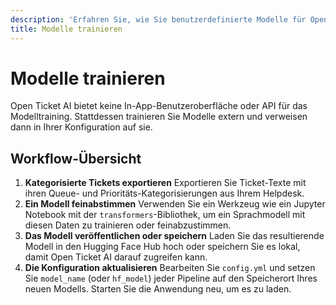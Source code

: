 ```yaml
---
description: 'Erfahren Sie, wie Sie benutzerdefinierte Modelle für Open Ticket AI trainieren und feinabstimmen. Diese Anleitung beschreibt den externen Arbeitsablauf: Daten exportieren, ein Modell trainieren und Ihre Konfiguration aktualisieren.'
title: Modelle trainieren
---
```

# Modelle trainieren

Open Ticket AI bietet keine In-App-Benutzeroberfläche oder API für das Modelltraining. Stattdessen trainieren Sie Modelle extern und verweisen dann in Ihrer Konfiguration auf sie.

## Workflow-Übersicht

1. **Kategorisierte Tickets exportieren**
   Exportieren Sie Ticket-Texte mit ihren Queue- und Prioritäts-Kategorisierungen aus Ihrem Helpdesk.
2. **Ein Modell feinabstimmen**
   Verwenden Sie ein Werkzeug wie ein Jupyter Notebook mit der `transformers`-Bibliothek, um ein Sprachmodell mit diesen Daten zu trainieren oder feinabzustimmen.
3. **Das Modell veröffentlichen oder speichern**
   Laden Sie das resultierende Modell in den Hugging Face Hub hoch oder speichern Sie es lokal, damit Open Ticket AI darauf zugreifen kann.
4. **Die Konfiguration aktualisieren**
   Bearbeiten Sie `config.yml` und setzen Sie `model_name` (oder `hf_model`) jeder Pipeline auf den Speicherort Ihres neuen Modells. Starten Sie die Anwendung neu, um es zu laden.